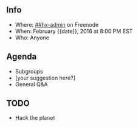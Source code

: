## Info
* Where: [##hx-admin](https://kiwiirc.com/client/chat.freenode.net/##hx-admin) on Freenode
* When: February {{date}}, 2016 at 8:00 PM EST
* Who: Anyone

## Agenda
* Subgroups
* [your suggestion here?]
* General Q&A

## TODO
* Hack the planet
